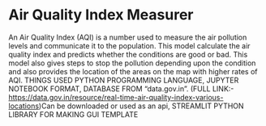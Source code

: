 # Air Quality Index Measurer
An Air Quality Index (AQI) is a number used to measure the air pollution levels and communicate it to the population.
This model calculate the air quality index and predicts whether the conditions are good or bad.
This model also gives steps to stop the pollution depending upon the condition and also provides the location of the areas on the map with higher rates of AQI.
THINGS USED
PYTHON PROGRAMMING LANGUAGE, JUPYTER NOTEBOOK FORMAT, DATABASE FROM “data.gov.in”. (FULL LINK:-https://data.gov.in/resource/real-time-air-quality-index-various-locations)Can be downloaded or used as an api, 
STREAMLIT PYTHON LIBRARY FOR MAKING GUI TEMPLATE


